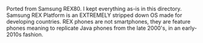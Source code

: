 Ported from Samsung REX80.
I kept everything as-is in this directory. Samsung REX Platform is an EXTREMELY stripped down OS made for developing countries. REX phones are not smartphones, they are feature phones meaning to replicate Java phones from the late 2000's, in an early-2010s fashion.
